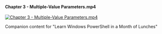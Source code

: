 ﻿#### Chapter 3 - Multiple-Value Parameters.mp4

[![Chapter 3 - Multiple-Value Parameters.mp4](https://i1.ytimg.com/vi/xvhlpWI2aM8/hqdefault.jpg "Chapter 3 - Multiple-Value Parameters.mp4")](https://www.youtube.com/watch?v=xvhlpWI2aM8)

Companion content for "Learn Windows PowerShell in a Month of Lunches"


